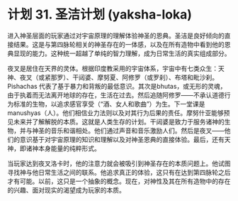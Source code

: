 # 计划 31. 圣洁计划 (yaksha-loka)

进入神圣层面的玩家通过对宇宙原理的理解体验神圣的恩典。圣洁是良好倾向的直接结果。这是与第四脉轮相关的神圣存在的一体感，以及在所有造物中看到他的恩典显现的能力。这种统一超越了单纯的智力理解，成为日常生活的真实组成部分。

夜叉是居住在天界的灵体。根据印度教采用的宇宙体系，宇宙中有七类众生：天神、夜叉（或紧那罗）、干闼婆、摩努夏、阿修罗（或罗刹）、布塔和毗沙刹。 Pishachas 代表了基于暴力和背叛的最低意识。其次是bhutas，或无形的灵魂，由于执着而无法离开地球的存在，生活在过去。然后追随阿修罗——不承认道德行为标准的生物，以追求感官享受（“酒、女人和歌曲”）为生。下一堂课是manushyas（人）。他们相信业力法则以及对其行为后果的责任。摩努什亚能够预见未来并了解解脱的本质。这就是人类生存的计划。干闼婆是致力于服务诸神的生物，并与神圣的音乐和谐相处。他们通过声音和音乐激励人们。然后是夜叉——他们的意识基于对宇宙原理的知识和理解以及对神圣恩典的直接体验。最后，还有天神，即诸神本身能量的纯粹形式。

当玩家达到夜叉洛卡时，他的注意力就会被吸引到神圣存在的本质问题上。他试图寻找神与他日常生活之间的联系。他追求真正的体验，这只有在达到第四脉轮之后才有可能。以前，这只是一个抽象的概念。现在，对神性及其在所有造物中的存在的兴趣、面对现实的渴望成为玩家的本质。
